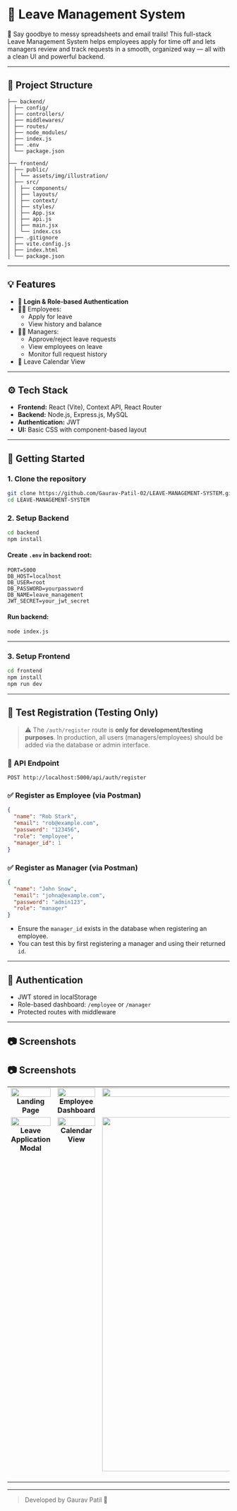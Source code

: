 # 🏢 Leave Management System

💼 Say goodbye to messy spreadsheets and email trails! This full-stack Leave Management System helps employees apply for time off and lets managers review and track requests in a smooth, organized way — all with a clean UI and powerful backend.

---

## 📁 Project Structure

```
├── backend/
│ ├── config/
│ ├── controllers/
│ ├── middlewares/
│ ├── routes/
│ ├── node_modules/
│ ├── index.js
│ ├── .env
│ └── package.json
│
├── frontend/
│ ├── public/
│ │ └── assets/img/illustration/
│ ├── src/
│ │ ├── components/
│ │ ├── layouts/
│ │ ├── context/
│ │ ├── styles/
│ │ ├── App.jsx
│ │ ├── api.js
│ │ ├── main.jsx
│ │ └── index.css
│ ├── .gitignore
│ ├── vite.config.js
│ ├── index.html
│ └── package.json
```

---

## 💡 Features

- 🔐 **Login & Role-based Authentication**
- 🙋‍♂️ Employees:
  - Apply for leave
  - View history and balance
- 🧑‍💼 Managers:
  - Approve/reject leave requests
  - View employees on leave
  - Monitor full request history
- 📆 Leave Calendar View

---

## ⚙️ Tech Stack

- **Frontend:** React (Vite), Context API, React Router
- **Backend:** Node.js, Express.js, MySQL
- **Authentication:** JWT
- **UI:** Basic CSS with component-based layout

---

## 🚀 Getting Started

### 1. Clone the repository

```bash
git clone https://github.com/Gaurav-Patil-02/LEAVE-MANAGEMENT-SYSTEM.git
cd LEAVE-MANAGEMENT-SYSTEM
```

### 2. Setup Backend

```bash
cd backend
npm install
```

#### Create `.env` in backend root:

```env
PORT=5000
DB_HOST=localhost
DB_USER=root
DB_PASSWORD=yourpassword
DB_NAME=leave_management
JWT_SECRET=your_jwt_secret
```

#### Run backend:

```bash
node index.js
```

---

### 3. Setup Frontend

```bash
cd frontend
npm install
npm run dev
```

---

## 🧪 Test Registration (Testing Only)

> ⚠️ The `/auth/register` route is **only for development/testing purposes**. In production, all users (managers/employees) should be added via the database or admin interface.

### 🔗 API Endpoint

```
POST http://localhost:5000/api/auth/register
```

### ✅ Register as Employee (via Postman)

```json
{
  "name": "Rob Stark",
  "email": "rob@example.com",
  "password": "123456",
  "role": "employee",
  "manager_id": 1
}
```

### ✅ Register as Manager (via Postman)

```json
{
  "name": "John Snow",
  "email": "johna@example.com",
  "password": "admin123",
  "role": "manager"
}
```

- Ensure the `manager_id` exists in the database when registering an employee.
- You can test this by first registering a manager and using their returned `id`.

---

## 🔐 Authentication

- JWT stored in localStorage
- Role-based dashboard: `/employee` or `/manager`
- Protected routes with middleware

---

## 📷 Screenshots

## 📷 Screenshots

<table border="0" cellspacing="0" cellpadding="10">
  <tr>
    <td align="center" valign="top">
      <img src="https://github.com/user-attachments/assets/72f3237d-9aac-4fb2-8a86-1f151dc30bd0" width="100%" />
      <div><strong>Landing Page</strong></div>
    </td>
    <td align="center" valign="top">
      <img src="https://github.com/user-attachments/assets/4576ec68-4566-41ad-add1-00e1b9f3953b" width="100%" />
      <div><strong>Employee Dashboard</strong></div>
    </td>
    <td align="center" valign="top">
      <img src="https://github.com/user-attachments/assets/68e83e72-4954-4fdd-b66d-183447188573" width="100%" />
      <div><strong>Manager Dashboard</strong></div>
    </td>
  </tr>
  <tr>
    <td align="center" valign="top">
      <img src="https://github.com/user-attachments/assets/f2e7c0ca-8b24-4c9f-90be-c2e33099be87" width="100%" />
      <div><strong>Leave Application Modal</strong></div>
    </td>
    <td align="center" valign="top">
      <img src="https://github.com/user-attachments/assets/1e0e3856-f689-4ce9-a9ad-4d8338948bb7" width="100%" />
      <div><strong>Calendar View</strong></div>
    </td>
    <td align="center" valign="top">
      <img width="1766" height="802" alt="image" src="https://github.com/user-attachments/assets/af0329ac-5941-45d9-9b32-3b3f44d6d5c1" />
      <div><strong>Login Page</strong></div>
    </td>
    <td></td>
  </tr>
</table>






---

> Developed by Gaurav Patil 💼
